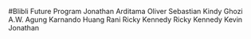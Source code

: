 #Blibli Future Program
Jonathan
Arditama
Oliver Sebastian Kindy
Ghozi A.W.
Agung
Karnando Huang
Rani
Ricky Kennedy
Ricky Kennedy
Kevin Jonathan
